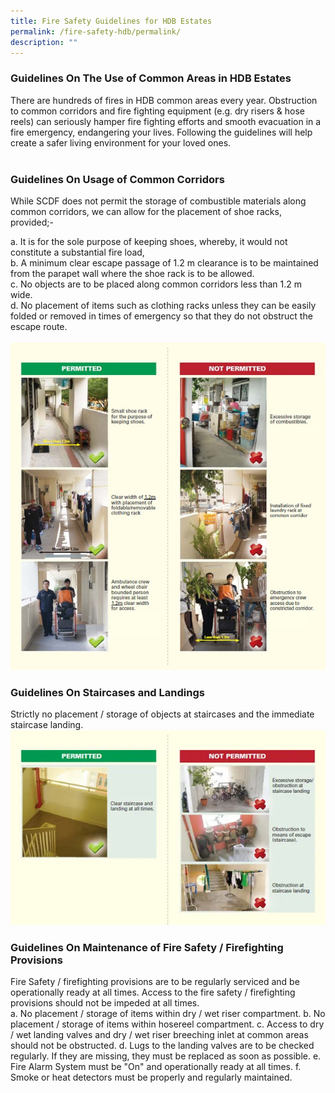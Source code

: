```yaml
---
title: Fire Safety Guidelines for HDB Estates
permalink: /fire-safety-hdb/permalink/
description: ""
---
```

### Guidelines On The Use of Common Areas in HDB Estates

There are hundreds of fires in HDB common areas every year. Obstruction to common corridors and fire fighting equipment (e.g. dry risers &amp; hose reels) can seriously hamper fire fighting efforts and smooth evacuation in a fire emergency, endangering your lives. Following the guidelines will help create a safer living environment for your loved ones.<br>
<br>

### Guidelines On Usage of Common Corridors

While SCDF does not permit the storage of combustible materials along common corridors, we can allow for the placement of shoe racks, provided;-

a.&nbsp;It is for the sole purpose of keeping shoes, whereby, it would not constitute a substantial fire load,  
b.&nbsp;A minimum clear escape passage of 1.2 m clearance is to be maintained from the parapet wall where the shoe rack is to be allowed.  
c.&nbsp;No objects are to be placed along common corridors less than 1.2 m wide.&nbsp;  
d.&nbsp;No placement of items such as clothing racks unless they can be easily folded or removed in times of emergency so that they do not obstruct the escape route.
<br>
<br>
![](/images/common%20corridor.png)
<br>
### Guidelines On Staircases and Landings

Strictly no placement / storage of objects at staircases and the immediate staircase landing.
<br>
![](/images/staircase%20and%20landing.png)
<br>
### Guidelines On Maintenance of Fire Safety / Firefighting Provisions

Fire Safety / firefighting provisions are to be regularly serviced and be operationally ready at all times. Access to the fire safety / firefighting provisions should not be impeded at all times.
<br>
a. No placement / storage of items within dry / wet riser compartment.
b. No placement / storage of items within hosereel compartment.
c. Access to dry / wet landing valves and dry / wet riser breeching inlet at common areas should not be obstructed.
d. Lugs to the landing valves are to be checked regularly.  If they are missing, they must be replaced as soon as possible.
e. Fire Alarm System must be "On" and operationally ready at all times.
f. Smoke or heat detectors must be properly and regularly maintained.
<br>


